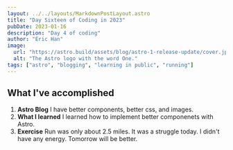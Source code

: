 ```yaml
---
layout: ../../layouts/MarkdownPostLayout.astro
title: "Day Sixteen of Coding in 2023"
pubDate: 2023-01-16
description: "Day 4 of coding"
author: "Eric Han"
image:
  url: "https://astro.build/assets/blog/astro-1-release-update/cover.jpeg"
  alt: "The Astro logo with the word One."
tags: ["astro", "blogging", "learning in public", "running"]
---
```


## What I've accomplished

1. **Astro Blog** I have better components, better css, and images.
2. **What I learned** I learned how to implement better componenets with Astro.
3. **Exercise** Run was only about 2.5 miles. It was a struggle today. I didn't have any energy. Tomorrow will be better.
